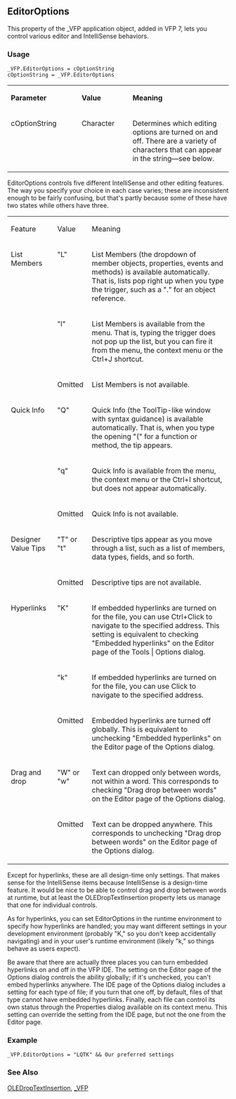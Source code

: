 ## EditorOptions<sub></sub>

This property of the _VFP application object, added in VFP 7, lets you control various editor and IntelliSense behaviors.

### Usage

```foxpro
_VFP.EditorOptions = cOptionString
cOptionString = _VFP.EditorOptions
```
<table>
<tr>
  <td width="32%" valign="top">
  <p><b>Parameter</b></p>
  </td>
  <td width=23% valign=top>
  <p><b>Value</b></p>
  </td>
  <td width=45% valign=top>
  <p><b>Meaning</b></p>
  </td>
 </tr>
<tr>
  <td width="32%" valign="top">
  <p>cOptionString</p>
  </td>
  <td width=23% valign=top>
  <p>Character</p>
  </td>
  <td width=45% valign=top>
  <p>Determines which editing options are turned on and off. There are a variety of characters that can appear in the string&mdash;see below.</p>
  </td>
 </tr>
</table>

EditorOptions controls five different IntelliSense and other editing features. The way you specify your choice in each case varies; these are inconsistent enough to be fairly confusing, but that's partly because some of these have two states while others have three.

<table>
<tr>
  <td valign="top">
  <p>Feature</p>
  </td>
  <td valign="top">
  <p>Value</p>
  </td>
  <td valign="top">
  <p>Meaning</p>
  </td>
 </tr>
<tr>
  <td rowspan=3 valign=top>
  <p>List Members</p>
  </td>
  <td valign="top">
  <p>&quot;L&quot;</p>
  </td>
  <td valign="top">
  <p>List Members (the dropdown of member objects, properties, events and methods) is available automatically. That is, lists pop right up when you type the trigger, such as a &quot;.&quot; for an object reference.</p>
  </td>
 </tr>
<tr>
  <td valign="top">
  <p>&quot;l&quot;</p>
  </td>
  <td valign="top">
  <p>List Members is available from the menu. That is, typing the trigger does not pop up the list, but you can fire it from the menu, the context menu or the Ctrl+J shortcut.</p>
  </td>
 </tr>
<tr>
  <td valign="top">
  <p>Omitted</p>
  </td>
  <td valign="top">
  <p>List Members is not available.</p>
  </td>
 </tr>
<tr>
  <td rowspan=3 valign=top>
  <p>Quick Info</p>
  </td>
  <td valign="top">
  <p>&quot;Q&quot;</p>
  </td>
  <td valign="top">
  <p>Quick Info (the ToolTip-like window with syntax guidance) is available automatically. That is, when you type the opening &quot;(&quot; for a function or method, the tip appears.</p>
  </td>
 </tr>
<tr>
  <td valign="top">
  <p>&quot;q&quot;</p>
  </td>
  <td valign="top">
  <p>Quick Info is available from the menu, the context menu or the Ctrl+I shortcut, but does not appear automatically.</p>
  </td>
 </tr>
<tr>
  <td valign="top">
  <p>Omitted</p>
  </td>
  <td valign="top">
  <p>Quick Info is not available.</p>
  </td>
 </tr>
<tr>
  <td rowspan=2 valign=top>
  <p>Designer Value Tips</p>
  </td>
  <td valign="top">
  <p>&quot;T&quot; or &quot;t&quot;</p>
  </td>
  <td valign="top">
  <p>Descriptive tips appear as you move through a list, such as a list of members, data types, fields, and so forth. </p>
  </td>
 </tr>
<tr>
  <td valign="top">
  <p>Omitted</p>
  </td>
  <td valign="top">
  <p>Descriptive tips are not available.</p>
  </td>
 </tr>
<tr>
  <td rowspan=3 valign=top>
  <p>Hyperlinks</p>
  </td>
  <td valign="top">
  <p>&quot;K&quot;</p>
  </td>
  <td valign="top">
  <p>If embedded hyperlinks are turned on for the file, you can use Ctrl+Click to navigate to the specified address. This setting is equivalent to checking &quot;Embedded hyperlinks&quot; on the Editor page of the Tools | Options dialog.</p>
  </td>
 </tr>
<tr>
  <td valign="top">
  <p>&quot;k&quot;</p>
  </td>
  <td valign="top">
  <p>If embedded hyperlinks are turned on for the file, you can use Click to navigate to the specified address.</p>
  </td>
 </tr>
<tr>
  <td valign="top">
  <p>Omitted</p>
  </td>
  <td valign="top">
  <p>Embedded hyperlinks are turned off globally. This is equivalent to unchecking &quot;Embedded hyperlinks&quot; on the Editor page of the Options dialog.</p>
  </td>
 </tr>
<tr>
  <td rowspan=2 valign=top>
  <p>Drag and drop</p>
  </td>
  <td valign="top">
  <p>&quot;W&quot; or &quot;w&quot;</p>
  </td>
  <td valign="top">
  <p>Text can dropped only between words, not within a word. This corresponds to checking &quot;Drag drop between words&quot; on the Editor page of the Options dialog.</p>
  </td>
 </tr>
<tr>
  <td valign="top">
  <p>Omitted</p>
  </td>
  <td valign="top">
  <p>Text can be dropped anywhere. This corresponds to unchecking &quot;Drag drop between words&quot; on the Editor page of the Options dialog.</p>
  </td>
 </tr>
</table>

Except for hyperlinks, these are all design-time only settings. That makes sense for the IntelliSense items because IntelliSense is a design-time feature. It would be nice to be able to control drag and drop between words at runtime, but at least the OLEDropTextInsertion property lets us manage that one for individual controls. 

As for hyperlinks, you can set EditorOptions in the runtime environment to specify how hyperlinks are handled; you may want different settings in your development environment (probably "K," so you don't keep accidentally navigating) and in your user's runtime environment (likely "k," so things behave as users expect).

Be aware that there are actually three places you can turn embedded hyperlinks on and off in the VFP IDE. The setting on the Editor page of the Options dialog controls the ability globally; if it's unchecked, you can't embed hyperlinks anywhere. The IDE page of the Options dialog includes a setting for each type of file; if you turn that one off, by default, files of that type cannot have embedded hyperlinks. Finally, each file can control its own status through the Properties dialog available on its context menu. This setting can override the setting from the IDE page, but not the one from the Editor page.

### Example

```foxpro
_VFP.EditorOptions = "LQTK" && Our preferred settings
```
### See Also

[OLEDropTextInsertion](s4g828.md), [_VFP](s4g683.md)